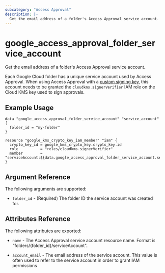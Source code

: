 ```yaml
---
subcategory: "Access Approval"
description: |-
  Get the email address of a folder's Access Approval service account.
---
```


# google\_access\_approval\_folder\_service\_account

Get the email address of a folder's Access Approval service account.

Each Google Cloud folder has a unique service account used by Access Approval.
When using Access Approval with a
[custom signing key](https://cloud.google.com/cloud-provider-access-management/access-approval/docs/review-approve-access-requests-custom-keys),
this account needs to be granted the `cloudkms.signerVerifier` IAM role on the
Cloud KMS key used to sign approvals.

## Example Usage

```hcl
data "google_access_approval_folder_service_account" "service_account" {
  folder_id = "my-folder"
}

resource "google_kms_crypto_key_iam_member" "iam" {
  crypto_key_id = google_kms_crypto_key.crypto_key.id
  role          = "roles/cloudkms.signerVerifier"
  member        = "serviceAccount:${data.google_access_approval_folder_service_account.service_account.account_email}"
}
```

## Argument Reference

The following arguments are supported:

* `folder_id` - (Required) The folder ID the service account was created for.

## Attributes Reference

The following attributes are exported:

* `name` - The Access Approval service account resource name. Format is "folders/{folder_id}/serviceAccount".

* `account_email` - The email address of the service account. This value is
often used to refer to the service account in order to grant IAM permissions
